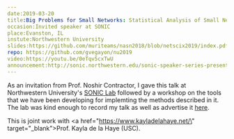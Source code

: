 ```yaml
---
date:2019-03-20
title:Big Problems for Small Networks: Statistical Analysis of Small Networks and Team Performance
occasion:Invited speaker at SONIC
place:Evanston, IL
instute:Northwestern University
slides:https://github.com/muriteams/nasn2018/blob/netscix2019/index.pdf
repo: https://github.com/gvegayon/nu2019
video:https://youtu.be/0eTqv5cxTwU
announcement:http://sonic.northwestern.edu/sonic-speaker-series-presents-george-g-vega-yon/
---
```


As an invitation from Prof. Noshir Contractor, I gave this talk at Northwestern University's <a href="https://sonic.northwestern.edu" target="_blank">SONIC Lab</a> followed by a workshop on the tools that we have been developing for implemting the methods described in it. The lab was kind enough to record my talk as well as advertise it <a href="http://sonic.northwestern.edu/sonic-speaker-series-presents-george-g-vega-yon/" target="_blank">here</a>.

This is joint work with <a href=\"https://www.kayladelahaye.net/\" target=\"_blank\">Prof. Kayla de la Haye (USC)</a>.
